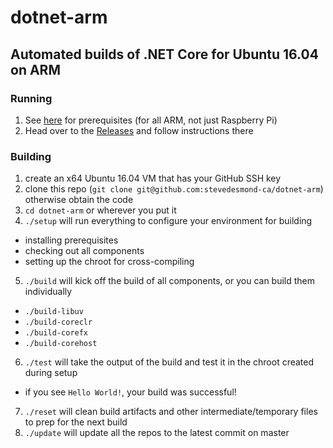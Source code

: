 # dotnet-arm
## Automated builds of .NET Core for Ubuntu 16.04 on ARM

### Running

1. See [here](https://github.com/dotnet/core/blob/master/samples/RaspberryPiInstructions.md) for prerequisites (for all ARM, not just Raspberry Pi)
2. Head over to the [Releases](https://github.com/stevedesmond-ca/dotnet-arm/releases) and follow instructions there

### Building

1. create an x64 Ubuntu 16.04 VM that has your GitHub SSH key
2. clone this repo (`git clone git@github.com:stevedesmond-ca/dotnet-arm`) otherwise obtain the code
3. `cd dotnet-arm` or wherever you put it
4. `./setup` will run everything to configure your environment for building
  - installing prerequisites
  - checking out all components
  - setting up the chroot for cross-compiling
5. `./build` will kick off the build of all components, or you can build them individually
  - `./build-libuv`
  - `./build-coreclr`
  - `./build-corefx`
  - `./build-corehost`
6. `./test` will take the output of the build and test it in the chroot created during setup
  - if you see `Hello World!`, your build was successful!
7. `./reset` will clean build artifacts and other intermediate/temporary files to prep for the next build
8. `./update` will update all the repos to the latest commit on master
